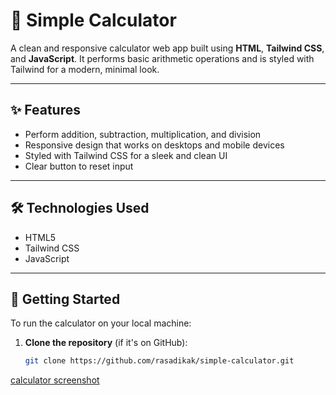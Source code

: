 # 🔢 Simple Calculator

A clean and responsive calculator web app built using **HTML**, **Tailwind CSS**, and **JavaScript**. It performs basic arithmetic operations and is styled with Tailwind for a modern, minimal look.

---

## ✨ Features

- Perform addition, subtraction, multiplication, and division
- Responsive design that works on desktops and mobile devices
- Styled with Tailwind CSS for a sleek and clean UI
- Clear button to reset input

---

## 🛠️ Technologies Used

- HTML5
- Tailwind CSS
- JavaScript 

---

## 🚀 Getting Started

To run the calculator on your local machine:

1. **Clone the repository** (if it's on GitHub):
   ```bash
   git clone https://github.com/rasadikak/simple-calculator.git

[calculator screenshot](screenshot.jpg)
